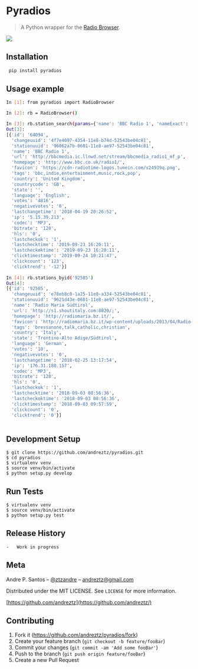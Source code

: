 # Pyradios

> A Python wrapper for the [Radio Browser](http://www.radio-browser.info/webservice).

![](header.png)

## Installation

```sh
 pip install pyradios
```

## Usage example

```sh
In [1]: from pyradios import RadioBrowser

In [2]: rb = RadioBrowser()

In [3]: rb.station_search(params={'name': 'BBC Radio 1', 'nameExact': 'true'})                
Out[3]: 
[{'id': '64094',
  'changeuuid': '4f7e4097-4354-11e8-b74d-52543be04c81',
  'stationuuid': '96062a7b-0601-11e8-ae97-52543be04c81',
  'name': 'BBC Radio 1',
  'url': 'http://bbcmedia.ic.llnwd.net/stream/bbcmedia_radio1_mf_p',
  'homepage': 'http://www.bbc.co.uk/radio1/',
  'favicon': 'https://cdn-radiotime-logos.tunein.com/s24939q.png',
  'tags': 'bbc,indie,entertainment,music,rock,pop',
  'country': 'United Kingdom',
  'countrycode': 'GB',
  'state': '',
  'language': 'English',
  'votes': '4816',
  'negativevotes': '0',
  'lastchangetime': '2018-04-19 20:26:52',
  'ip': '5.15.39.213',
  'codec': 'MP3',
  'bitrate': '128',
  'hls': '0',
  'lastcheckok': '1',
  'lastchecktime': '2019-09-23 16:20:11',
  'lastcheckoktime': '2019-09-23 16:20:11',
  'clicktimestamp': '2019-09-24 10:21:47',
  'clickcount': '123',
  'clicktrend': '-12'}]
  
In [4]: rb.stations_byid('92585')
Out[4]:
[{'id': '92585',
  'changeuuid': 'e78eb8c0-1a25-11e8-a334-52543be04c81',
  'stationuuid': '9621d43e-0601-11e8-ae97-52543be04c81',
  'name': 'Radio Maria Südtirol',
  'url': 'http://s1.shoutitaly.com:8020/;',
  'homepage': 'http://radiomaria.bz.it/',
  'favicon': 'http://radiomaria.bz.it/wp-content/uploads/2013/04/Radio-Maria-S%C3%BCdtirol-340.jpg',
  'tags': 'bressanone,talk,catholic,christian',
  'country': 'Italy',
  'state': 'Trentino-Alto Adige/Südtirol',
  'language': 'German',
  'votes': '10',
  'negativevotes': '0',
  'lastchangetime': '2018-02-25 13:17:54',
  'ip': '176.31.180.157',
  'codec': 'MP3',
  'bitrate': '128',
  'hls': '0',
  'lastcheckok': '1',
  'lastchecktime': '2018-09-03 08:56:36',
  'lastcheckoktime': '2018-09-03 08:56:36',
  'clicktimestamp': '2018-09-03 09:57:59',
  'clickcount': '0',
  'clicktrend': '0'}]
  
```

## Development Setup

```
$ git clone https://github.com/andreztz/pyradios.git
$ cd pyradios
$ virtualenv venv
$ source venv/bin/activate
$ python setup.py develop
```

## Run Tests

```
$ virtualenv venv
$ source venv/bin/activate
$ python setup.py test
```

## Release History

    -   Work in progress

## Meta

Andre P. Santos – [@ztzandre](https://twitter.com/ztzandre) – andreztz@gmail.com

Distributed under the MIT LICENSE. See `LICENSE` for more information.

[https://github.com/andreztz](https://github.com/andreztz/)

## Contributing

1. Fork it (<https://github.com/andreztz/pyradios/fork>)
2. Create your feature branch (`git checkout -b feature/fooBar`)
3. Commit your changes (`git commit -am 'Add some fooBar'`)
4. Push to the branch (`git push origin feature/fooBar`)
5. Create a new Pull Request
